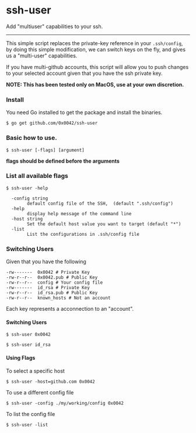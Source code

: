 # ssh-user

Add "multiuser" capabilities to your ssh.

---
This simple script replaces the private-key reference in your `.ssh/config`, by doing this
simple modification, we can switch keys on the fly, and gives us a "multi-user" capabilities.

If you have multi-github accounts, this script will allow you to push changes to your selected account
given that you have the ssh private key.

__NOTE: This has been tested only on MacOS, use at your own discretion.__ 

### Install
You need Go installed to get the package and install the binaries.
```shell script
$ go get github.com/0x0042/ssh-user
```

### Basic how to use.
```shell script
$ ssh-user [-flags] [argument]
```
__flags should be defined before the arguments__

### List all available flags
```shell script
$ ssh-user -help
```
```shell script
  -config string
        default config file of the SSH,  (default ".ssh/config")
  -help
        display help message of the command line
  -host string
        Set the default host value you want to target (default "*")
  -list
        List the configurations in .ssh/config file
```

### Switching Users
Given that you have the following
```shell script
-rw-------  0x0042 # Private Key
-rw-r--r--  0x0042.pub # Public Key
-rw-r--r--  config # Your config file
-rw-------  id_rsa # Private Key
-rw-r--r--  id_rsa.pub # Public Key
-rw-r--r--  known_hosts # Not an account
```
Each key represents a acconnection to an "account".

#### Switching Users
```shell script
$ ssh-user 0x0042
```

```shell script
$ ssh-user id_rsa
```

#### Using Flags

To select a specific host
```shell script
$ ssh-user -host=github.com 0x0042
```

To use a different config file
```shell script
$ ssh-user -config ./my/working/config 0x0042
```

To list the config file
```shell script
$ ssh-user -list
```